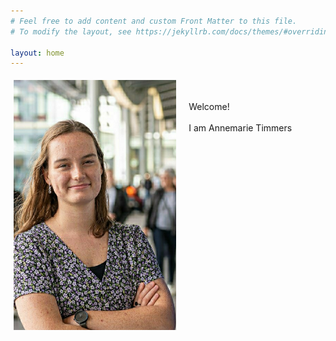 ```yaml
---
# Feel free to add content and custom Front Matter to this file.
# To modify the layout, see https://jekyllrb.com/docs/themes/#overriding-theme-defaults

layout: home
---
```


<style type="text/css">
 * {
    padding:0;
    margin:0;
}
.iconDetails {
    margin:0;
    float:left;
    vertical-align: middle;
    height:400px;
}
.container {
    width:100%;
    height:auto;
    padding:1%;
}
.text {
    float:left;
    margin:20px;
}
</style>

<div class='container'>
    <img src="img_icon.jpeg" class='iconDetails' />
    <div class="text">
        <p>
        Welcome! 
        <br>
        <br>
        I am Annemarie Timmers
        </p>
    </div>
</div>




